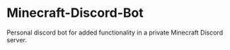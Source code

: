 # Minecraft-Discord-Bot
Personal discord bot for added functionality in a private Minecraft Discord server.
